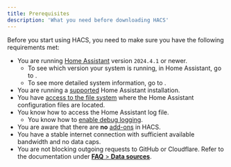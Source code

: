 ```yaml
---
title: Prerequisites
description: 'What you need before downloading HACS'
---
```


Before you start using HACS, you need to make sure you have the following requirements met:

- You are running [Home Assistant](https://www.home-assistant.io/) version `2024.4.1` or newer.
    - To see which version your system is running, in Home Assistant, go to <!-- hacs:my info **{{coreui('panel.config')}}** > **{{coreui('ui.panel.config.dashboard.about.main')}}** -->.
    - To see more detailed system information, go to <!-- hacs:my system_health **{{coreui('panel.config')}}** > **{{coreui('ui.panel.config.dashboard.system.main')}}** > **{{coreui('ui.panel.config.repairs.caption')}}** > Three dots in the upper right > **{{coreui('ui.panel.config.repairs.system_information')}}** -->.
- You are running a [supported](https://github.com/home-assistant/architecture/blob/master/adr/0012-define-supported-installation-method.md) Home Assistant installation.
- You have [access to the file system](https://www.home-assistant.io/docs/configuration/#to-set-up-access-to-the-files-and-prepare-an-editor) where the Home Assistant configuration files are located.
- You know how to access the Home Assistant log file.
    - You know how to [enable debug logging](https://www.home-assistant.io/docs/configuration/troubleshooting/#debug-logs-and-diagnostics).
- You are aware that there are **no** [add-ons](https://www.home-assistant.io/glossary/#add-on) in HACS.
- You have a stable internet connection with sufficient available bandwidth and no data caps.
- You are not blocking outgoing requests to GitHub or Cloudflare. Refer to the documentation under [**FAQ** > **Data sources**](/docs/faq/data_sources.md).
